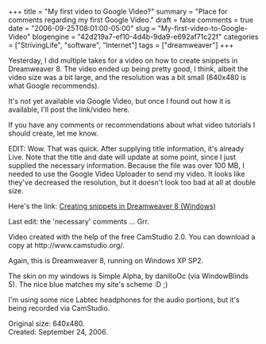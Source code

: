 +++
title = "My first video to Google Video?"
summary = "Place for comments regarding my first Google Video."
draft = false
comments = true
date = "2006-09-25T08:01:00-05:00"
slug = "My-first-video-to-Google-Video"
blogengine = "42d219a7-ef10-4d4b-9da9-e692af71c22f"
categories = ["StrivingLife", "software", "Internet"]
tags = ["dreamweaver"]
+++

<p>
Yesterday, I did multiple takes for a video on how to create snippets in Dreamweaver 8. The video ended up being pretty good, I think, albeit the video size was a bit large, and the resolution was a bit small (640x480 is what Google recommends).<!--more-->
</p>
<p>
It&#39;s not yet available via Google Video, but once I found out how it is available, I&#39;ll post the link/video here.
</p>
<p>
If you have any comments or recommendations about what video tutorials I should create, let me know.
</p>
<p>
EDIT: Wow. That was quick. After supplying title information, it&#39;s already Live. Note that the title and date will update at some point, since I just supplied the necessary information. Because the file was over 100 MB, I needed to use the Google Video Uploader to send my video. It looks like they&#39;ve decreased the resolution, but it doesn&#39;t look too bad at all at double size.
</p>
<p>
Here&#39;s the link: <a href="http://video.google.com/videoplay?docid=3586025281835355534">Creating snippets in Dreamweaver 8 (Windows)</a>
</p>
<p>
Last edit: the &#39;necessary&#39; comments ... Grr.
</p>
<p>
Video created with the help of the free CamStudio 2.0. You can download a copy at http://www.camstudio.org/.
</p>
<p>
Again, this is Dreamweaver 8, running on Windows XP SP2.
</p>
<p>
The skin on my windows is 5imple Alpha, by danilloOc (via WindowBlinds 5). The nice blue matches my site&#39;s scheme :D ;)
</p>
<p>
I&#39;m using some nice Labtec headphones for the audio portions, but it&#39;s being recorded via CamStudio.
</p>
<p>
Original size: 640x480.<br />
Created: September 24, 2006.
</p>

